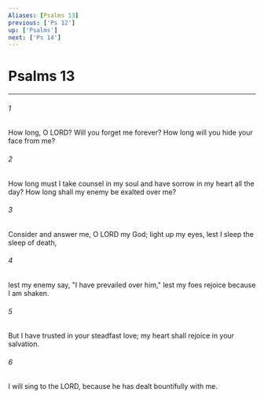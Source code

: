```yaml
---
Aliases: [Psalms 13]
previous: ['Ps 12']
up: ['Psalms']
next: ['Ps 14']
---
```

# Psalms 13

***

 

###### 1 
How long, O LORD? Will you forget me forever? 
 How long will you hide your face from me? 
 
 

###### 2 
How long must I take counsel in my soul 
 and have sorrow in my heart all the day? 
 How long shall my enemy be exalted over me?
 
 

###### 3 
Consider and answer me, O LORD my God; 
 light up my eyes, lest I sleep the sleep of death, 
 
 

###### 4 
lest my enemy say, "I have prevailed over him," 
 lest my foes rejoice because I am shaken.
 
 

###### 5 
But I have trusted in your steadfast love; 
 my heart shall rejoice in your salvation. 
 
 

###### 6 
I will sing to the LORD, 
 because he has dealt bountifully with me.
 
